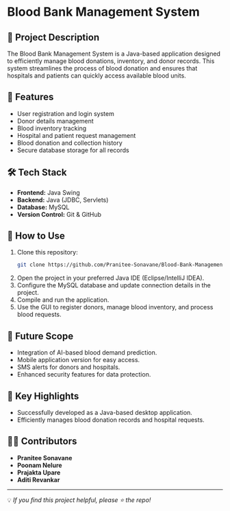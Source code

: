 # Blood Bank Management System

## 📌 Project Description
The Blood Bank Management System is a Java-based application designed to efficiently manage blood donations, inventory, and donor records. This system streamlines the process of blood donation and ensures that hospitals and patients can quickly access available blood units.

## 🚀 Features
- User registration and login system
- Donor details management
- Blood inventory tracking
- Hospital and patient request management
- Blood donation and collection history
- Secure database storage for all records

## 🛠️ Tech Stack
- **Frontend:** Java Swing
- **Backend:** Java (JDBC, Servlets)
- **Database:** MySQL
- **Version Control:** Git & GitHub

## 📌 How to Use
1. Clone this repository:
   ```sh
   git clone https://github.com/Pranitee-Sonavane/Blood-Bank-Management-System.git
   ```
2. Open the project in your preferred Java IDE (Eclipse/IntelliJ IDEA).
3. Configure the MySQL database and update connection details in the project.
4. Compile and run the application.
5. Use the GUI to register donors, manage blood inventory, and process blood requests.


## 🔮 Future Scope
- Integration of AI-based blood demand prediction.
- Mobile application version for easy access.
- SMS alerts for donors and hospitals.
- Enhanced security features for data protection.


## 🎯 Key Highlights
- Successfully developed as a Java-based desktop application.
- Efficiently manages blood donation records and hospital requests.

## 👨‍💻 Contributors
- **Pranitee Sonavane**
- **Poonam Nelure**
- **Prajakta Upare**
- **Aditi Revankar**


---
💡 *If you find this project helpful, please ⭐ the repo!*

